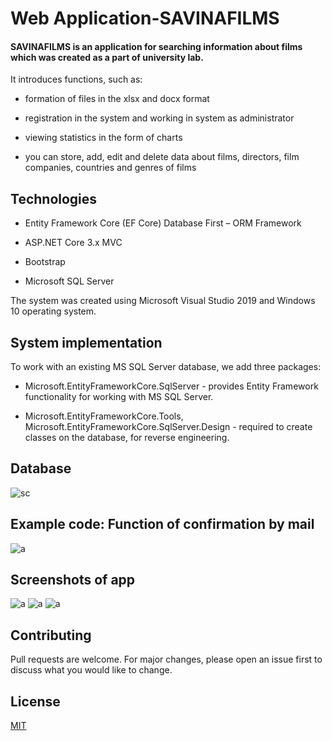 # Web Application-SAVINAFILMS

#### SAVINAFILMS is an application for searching information about films which was created as a part of university lab.
It introduces functions, such as:

- formation of files in the xlsx and docx format

- registration in the system and working in system as administrator

- viewing statistics in the form of charts

- you can store, add, edit and delete data about films, directors, film companies, countries and genres of films


## Technologies


- Entity Framework Core (EF Core) Database First – ORM Framework

- ASP.NET Core 3.x MVC

- Bootstrap 

- Microsoft SQL Server 

The system was created using Microsoft Visual Studio 2019  and  Windows 10 operating system.


## System implementation

To work with an existing MS SQL Server database, we add three packages:

- Microsoft.EntityFrameworkCore.SqlServer - provides Entity Framework functionality for working with MS SQL Server.

- Microsoft.EntityFrameworkCore.Tools, Microsoft.EntityFrameworkCore.SqlServer.Design - required to create classes on the database, for reverse engineering.


## Database
![sc](https://github.com/savinaDaria/WEBAPP---SAVINAFILMS/blob/master/images/1.png)


## Example code: Function of confirmation by mail
![a](https://github.com/savinaDaria/WEBAPP---SAVINAFILMS/blob/master/images/2.png)


## Screenshots of app
![a](https://github.com/savinaDaria/WEBAPP---SAVINAFILMS/blob/master/images/3.png)
![a](https://github.com/savinaDaria/WEBAPP---SAVINAFILMS/blob/master/images/4.png)
![a](https://github.com/savinaDaria/WEBAPP---SAVINAFILMS/blob/master/images/5.png)


## Contributing
Pull requests are welcome. For major changes, please open an issue first to discuss what you would like to change.


## License
[MIT](https://choosealicense.com/licenses/mit/)
